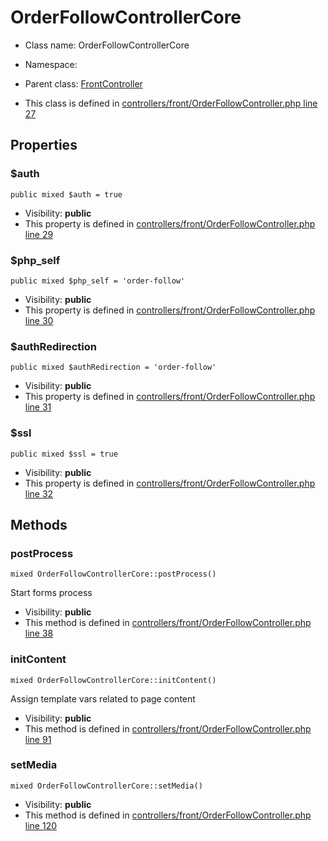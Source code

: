 OrderFollowControllerCore
===============






* Class name: OrderFollowControllerCore
* Namespace: 
* Parent class: [FrontController](FrontControllerCore)

* This class is defined in [controllers/front/OrderFollowController.php line 27](https://github.com/PrestaShop/PrestaShop/blob/1.6.1.1/controllers/front/OrderFollowController.php#27)





Properties
----------


### $auth

    public mixed $auth = true





* Visibility: **public**
* This property is defined in [controllers/front/OrderFollowController.php line 29](https://github.com/PrestaShop/PrestaShop/blob/1.6.1.1/controllers/front/OrderFollowController.php#29)


### $php_self

    public mixed $php_self = 'order-follow'





* Visibility: **public**
* This property is defined in [controllers/front/OrderFollowController.php line 30](https://github.com/PrestaShop/PrestaShop/blob/1.6.1.1/controllers/front/OrderFollowController.php#30)


### $authRedirection

    public mixed $authRedirection = 'order-follow'





* Visibility: **public**
* This property is defined in [controllers/front/OrderFollowController.php line 31](https://github.com/PrestaShop/PrestaShop/blob/1.6.1.1/controllers/front/OrderFollowController.php#31)


### $ssl

    public mixed $ssl = true





* Visibility: **public**
* This property is defined in [controllers/front/OrderFollowController.php line 32](https://github.com/PrestaShop/PrestaShop/blob/1.6.1.1/controllers/front/OrderFollowController.php#32)


Methods
-------


### postProcess

    mixed OrderFollowControllerCore::postProcess()

Start forms process



* Visibility: **public**
* This method is defined in [controllers/front/OrderFollowController.php line 38](https://github.com/PrestaShop/PrestaShop/blob/1.6.1.1/controllers/front/OrderFollowController.php#38)




### initContent

    mixed OrderFollowControllerCore::initContent()

Assign template vars related to page content



* Visibility: **public**
* This method is defined in [controllers/front/OrderFollowController.php line 91](https://github.com/PrestaShop/PrestaShop/blob/1.6.1.1/controllers/front/OrderFollowController.php#91)




### setMedia

    mixed OrderFollowControllerCore::setMedia()





* Visibility: **public**
* This method is defined in [controllers/front/OrderFollowController.php line 120](https://github.com/PrestaShop/PrestaShop/blob/1.6.1.1/controllers/front/OrderFollowController.php#120)



